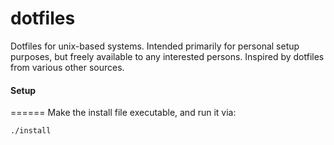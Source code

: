 dotfiles
========

Dotfiles for unix-based systems. Intended primarily for personal setup purposes, but freely available to any interested persons. Inspired by dotfiles from various other sources.

#### Setup
======
Make the install file executable, and run it via:

`./install`

